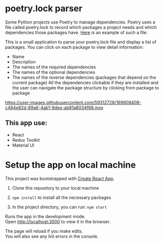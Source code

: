 # poetry.lock parser

Some Python projects use Poetry to manage dependencies. Poetry uses a file called poetry.lock to record which packages a project needs and which dependencies those packages have. [Here](https://github.com/python-poetry/poetry/blob/70e8e8ed1da8c15041c3054603088fce59e05829/poetry.lock) is an example of such a file.

This is a small application to parse your poetry.lock file and display a list of packages. You can click on each package to view detail information:

- Name
- Description
- The names of the required dependencies
- The names of the optional dependencies
- The names of the reverse dependencies (packages that depend on the current package)
  All the dependencies clickable if they are installed and the user can navigate the package structure by clicking from package to package

https://user-images.githubusercontent.com/59312728/169808408-c484e82d-89a6-4ab1-9dee-ab81a8034f68.mov

## This app use:

- React
- Redux Toolkit
- Material UI

# Setup the app on local machine

This project was bootstrapped with [Create React App](https://github.com/facebook/create-react-app).

1. Clone this repository to your local machine

2. `npm install` to install all the necessary packages

3. In the project directory, you can run: `npm start`

Runs the app in the development mode.\
Open [http://localhost:3000](http://localhost:3000) to view it in the browser.

The page will reload if you make edits.\
You will also see any lint errors in the console.


